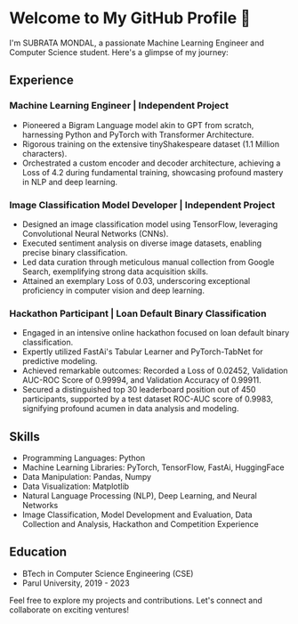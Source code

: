 # Welcome to My GitHub Profile 👋

I'm SUBRATA MONDAL, a passionate Machine Learning Engineer and Computer Science student. Here's a glimpse of my journey:

## Experience

### Machine Learning Engineer | Independent Project
- Pioneered a Bigram Language model akin to GPT from scratch, harnessing Python and PyTorch with Transformer Architecture.
- Rigorous training on the extensive tinyShakespeare dataset (1.1 Million characters).
- Orchestrated a custom encoder and decoder architecture, achieving a Loss of 4.2 during fundamental training, showcasing profound mastery in NLP and deep learning.

### Image Classification Model Developer | Independent Project
- Designed an image classification model using TensorFlow, leveraging Convolutional Neural Networks (CNNs).
- Executed sentiment analysis on diverse image datasets, enabling precise binary classification.
- Led data curation through meticulous manual collection from Google Search, exemplifying strong data acquisition skills.
- Attained an exemplary Loss of 0.03, underscoring exceptional proficiency in computer vision and deep learning.

### Hackathon Participant | Loan Default Binary Classification
- Engaged in an intensive online hackathon focused on loan default binary classification.
- Expertly utilized FastAi's Tabular Learner and PyTorch-TabNet for predictive modeling.
- Achieved remarkable outcomes: Recorded a Loss of 0.02452, Validation AUC-ROC Score of 0.99994, and Validation Accuracy of 0.99911.
- Secured a distinguished top 30 leaderboard position out of 450 participants, supported by a test dataset ROC-AUC score of 0.9983, signifying profound acumen in data analysis and modeling.

## Skills

- Programming Languages: Python
- Machine Learning Libraries: PyTorch, TensorFlow, FastAi, HuggingFace
- Data Manipulation: Pandas, Numpy
- Data Visualization: Matplotlib
- Natural Language Processing (NLP), Deep Learning, and Neural Networks
- Image Classification, Model Development and Evaluation, Data Collection and Analysis, Hackathon and Competition Experience

## Education

- BTech in Computer Science Engineering (CSE)
- Parul University, 2019 - 2023

Feel free to explore my projects and contributions. Let's connect and collaborate on exciting ventures!
